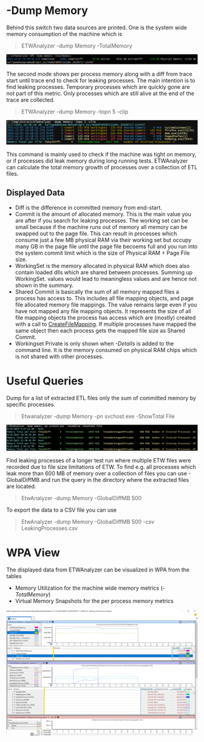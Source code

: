# -Dump Memory
Behind this switch two data sources are printed. One is the system wide memory consumption of the machine which is 
> ETWAnalyzer -dump Memory -TotalMemory

![](Images/DumpMemory_TotalMemory.png "Dump Memory Total Memory")

The second mode shows per process memory along with a diff from trace start until trace end to check for leaking processes. 
The main intention is to find leaking processes. Temporary processes which are quickly gone are not part of this metric. Only processes which are
still alive at the end of the trace are collected.

> ETWAnalyzer -dump Memory -topn 5 -clip

![](Images/DumpMemory_Top5.png "Dump Memory Top 5")

This command is mainly used to check if the machine was tight on memory, or if processes did leak memory during
long running tests. ETWAnalyzer can calculate the total memory growth of processes over a collection of
ETL files. 

## Displayed Data
 - Diff is the difference in committed memory from end-start.
 - Commit is the amount of allocated memory. This is the main value you are after if you search for leaking processes. The working set can be small because if the machine runs out of
   memory all memory can be swapped out to the page file. This can result in processes which consume just a few MB physical RAM via their working set but occupy many GB in the page file
   until the page file becoems full and you run into the system commit limit which is the size of Physical RAM + Page File size. 
 - WorkingSet is the memory allocated in physical RAM which does also contain loaded dlls which are shared between processes. Summing up WorkingSet.
   values would lead to meaningless values and are hence not shown in the summary.
 - Shared Commit is basically the sum of all memory mapped files a process has access to. This includes all file mapping objects, and page file allocated memory file mappings.
The value remains large even if you have not mapped any file mapping objects. It represents the size of all file
mapping objects the process has access which are (mostly) created with a call to [CreateFileMapping](https://docs.microsoft.com/en-us/windows/win32/api/winbase/nf-winbase-createfilemappinga). If multiple processes have mapped the 
same object then each process gets the mapped file size as Shared Commit.
 - Workingset Private is only shown when *-Details* is added to the command line. It is the memory consumed on physical RAM chips which is not shared with other processes.

 # Useful Queries
 Dump for a list of extracted ETL files only the sum of committed memory by specific processes.

 >Etwanalyzer -dump Memory -pn svchost.exe  -ShowTotal File 

 ![](Images/DumpMemory_Total.png "Dump Memory Total")

 Find leaking processes of a longer test run where multiple ETW files were recorded due to file size limitations of ETW.
 To find e.g. all processes which leak more than 600 MB of memory over a collection of files you can use -GlobalDiffMB and run the query
 in the directory where the extracted files are located. 
 
 >EtwAnalyzer -dump Memory -GlobalDiffMB 500 

 To export the data to a CSV file you can use

 >EtwAnalyzer -dump Memory -GlobalDiffMB 500 -csv LeakingProcesses.csv 

 # WPA View
 The displayed data from ETWAnalyzer can be visualized in WPA from the tables
 - Memory Utilization for the machine wide memory metrics (*-TotalMemory*)
 - Virtual Memory Snapshots for the per process memory metrics

![](Images/WPA_Memory.png)

